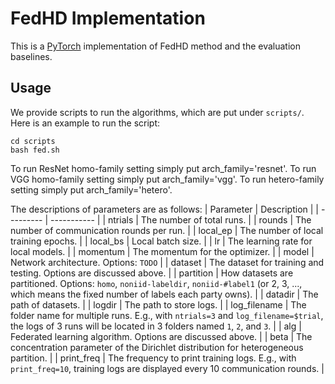 # FedHD Implementation

This is a [PyTorch](https://pytorch.org/) implementation of FedHD method and the evaluation baselines.
## Usage

We provide scripts to run the algorithms, which are put under `scripts/`. Here is an example to run the script:
```
cd scripts
bash fed.sh
```
To run ResNet homo-family setting simply put arch_family='resnet'.
To run VGG homo-family setting simply put arch_family='vgg'.
To run hetero-family setting simply put arch_family='hetero'.

The descriptions of parameters are as follows:
| Parameter | Description |
| --------- | ----------- |
| ntrials      | The number of total runs. |
| rounds       | The number of communication rounds per run. |
| local_ep     | The number of local training epochs. |
| local_bs     | Local batch size. |
| lr           | The learning rate for local models. |
| momentum     | The momentum for the optimizer. |
| model        | Network architecture. Options: `TODO` |
| dataset      | The dataset for training and testing. Options are discussed above. |
| partition    | How datasets are partitioned. Options: `homo`, `noniid-labeldir`, `noniid-#label1` (or 2, 3, ..., which means the fixed number of labels each party owns). |
| datadir      | The path of datasets. |
| logdir       | The path to store logs. |
| log_filename | The folder name for multiple runs. E.g., with `ntrials=3` and `log_filename=$trial`, the logs of 3 runs will be located in 3 folders named `1`, `2`, and `3`. |
| alg          | Federated learning algorithm. Options are discussed above. |
| beta         | The concentration parameter of the Dirichlet distribution for heterogeneous partition. |
| print_freq   | The frequency to print training logs. E.g., with `print_freq=10`, training logs are displayed every 10 communication rounds. |

